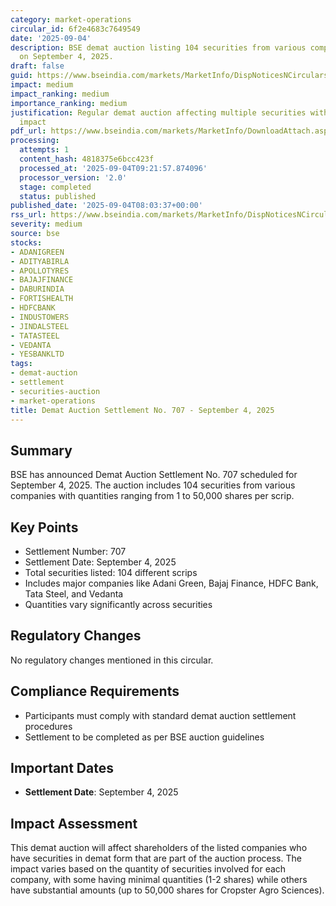 ```yaml
---
category: market-operations
circular_id: 6f2e4683c7649549
date: '2025-09-04'
description: BSE demat auction listing 104 securities from various companies for settlement
  on September 4, 2025.
draft: false
guid: https://www.bseindia.com/markets/MarketInfo/DispNoticesNCirculars.aspx?Noticeid={85AC34A5-DBF1-4ACD-ADFF-C2913BF0BB2C}&noticeno=20250904-15&dt=09/04/2025&icount=15&totcount=15&flag=0
impact: medium
impact_ranking: medium
importance_ranking: medium
justification: Regular demat auction affecting multiple securities with moderate market
  impact
pdf_url: https://www.bseindia.com/markets/MarketInfo/DownloadAttach.aspx?id=20250904-15&attachedId=5456027c-df21-4bab-8dee-f62b6733bb06
processing:
  attempts: 1
  content_hash: 4818375e6bcc423f
  processed_at: '2025-09-04T09:21:57.874096'
  processor_version: '2.0'
  stage: completed
  status: published
published_date: '2025-09-04T08:03:37+00:00'
rss_url: https://www.bseindia.com/markets/MarketInfo/DispNoticesNCirculars.aspx?Noticeid={85AC34A5-DBF1-4ACD-ADFF-C2913BF0BB2C}&noticeno=20250904-15&dt=09/04/2025&icount=15&totcount=15&flag=0
severity: medium
source: bse
stocks:
- ADANIGREEN
- ADITYABIRLA
- APOLLOTYRES
- BAJAJFINANCE
- DABURINDIA
- FORTISHEALTH
- HDFCBANK
- INDUSTOWERS
- JINDALSTEEL
- TATASTEEL
- VEDANTA
- YESBANKLTD
tags:
- demat-auction
- settlement
- securities-auction
- market-operations
title: Demat Auction Settlement No. 707 - September 4, 2025
---
```


## Summary

BSE has announced Demat Auction Settlement No. 707 scheduled for September 4, 2025. The auction includes 104 securities from various companies with quantities ranging from 1 to 50,000 shares per scrip.

## Key Points

- Settlement Number: 707
- Settlement Date: September 4, 2025
- Total securities listed: 104 different scrips
- Includes major companies like Adani Green, Bajaj Finance, HDFC Bank, Tata Steel, and Vedanta
- Quantities vary significantly across securities

## Regulatory Changes

No regulatory changes mentioned in this circular.

## Compliance Requirements

- Participants must comply with standard demat auction settlement procedures
- Settlement to be completed as per BSE auction guidelines

## Important Dates

- **Settlement Date**: September 4, 2025

## Impact Assessment

This demat auction will affect shareholders of the listed companies who have securities in demat form that are part of the auction process. The impact varies based on the quantity of securities involved for each company, with some having minimal quantities (1-2 shares) while others have substantial amounts (up to 50,000 shares for Cropster Agro Sciences).